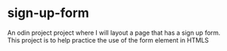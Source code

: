 # sign-up-form
An odin project project where I will layout a page that has a sign up form. This project
is to help practice the use of the form element in HTMLS